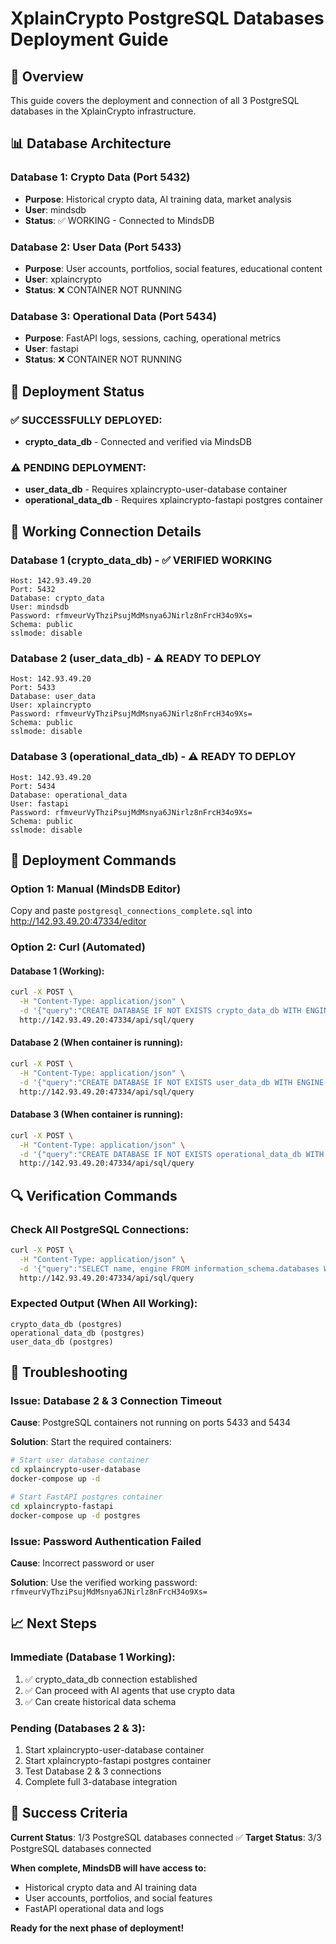 # XplainCrypto PostgreSQL Databases Deployment Guide

## 🎯 Overview
This guide covers the deployment and connection of all 3 PostgreSQL databases in the XplainCrypto infrastructure.

## 📊 Database Architecture

### **Database 1: Crypto Data (Port 5432)**
- **Purpose**: Historical crypto data, AI training data, market analysis
- **User**: mindsdb
- **Status**: ✅ WORKING - Connected to MindsDB

### **Database 2: User Data (Port 5433)**  
- **Purpose**: User accounts, portfolios, social features, educational content
- **User**: xplaincrypto
- **Status**: ❌ CONTAINER NOT RUNNING

### **Database 3: Operational Data (Port 5434)**
- **Purpose**: FastAPI logs, sessions, caching, operational metrics  
- **User**: fastapi
- **Status**: ❌ CONTAINER NOT RUNNING

## 🚀 Deployment Status

### ✅ **SUCCESSFULLY DEPLOYED:**
- **crypto_data_db** - Connected and verified via MindsDB

### ⚠️ **PENDING DEPLOYMENT:**
- **user_data_db** - Requires xplaincrypto-user-database container
- **operational_data_db** - Requires xplaincrypto-fastapi postgres container

## 🔧 **Working Connection Details**

### Database 1 (crypto_data_db) - ✅ VERIFIED WORKING
```
Host: 142.93.49.20
Port: 5432
Database: crypto_data
User: mindsdb
Password: rfmveurVyThziPsujMdMsnya6JNirlz8nFrcH34o9Xs=
Schema: public
sslmode: disable
```

### Database 2 (user_data_db) - ⚠️ READY TO DEPLOY
```
Host: 142.93.49.20
Port: 5433
Database: user_data
User: xplaincrypto
Password: rfmveurVyThziPsujMdMsnya6JNirlz8nFrcH34o9Xs=
Schema: public
sslmode: disable
```

### Database 3 (operational_data_db) - ⚠️ READY TO DEPLOY
```
Host: 142.93.49.20
Port: 5434
Database: operational_data
User: fastapi
Password: rfmveurVyThziPsujMdMsnya6JNirlz8nFrcH34o9Xs=
Schema: public
sslmode: disable
```

## 🔨 **Deployment Commands**

### **Option 1: Manual (MindsDB Editor)**
Copy and paste `postgresql_connections_complete.sql` into http://142.93.49.20:47334/editor

### **Option 2: Curl (Automated)**

#### Database 1 (Working):
```bash
curl -X POST \
  -H "Content-Type: application/json" \
  -d '{"query":"CREATE DATABASE IF NOT EXISTS crypto_data_db WITH ENGINE = \"postgres\", PARAMETERS = {\"host\": \"142.93.49.20\", \"port\": 5432, \"database\": \"crypto_data\", \"user\": \"mindsdb\", \"password\": \"rfmveurVyThziPsujMdMsnya6JNirlz8nFrcH34o9Xs=\"};"}' \
  http://142.93.49.20:47334/api/sql/query
```

#### Database 2 (When container is running):
```bash
curl -X POST \
  -H "Content-Type: application/json" \
  -d '{"query":"CREATE DATABASE IF NOT EXISTS user_data_db WITH ENGINE = \"postgres\", PARAMETERS = {\"host\": \"142.93.49.20\", \"port\": 5433, \"database\": \"user_data\", \"user\": \"xplaincrypto\", \"password\": \"rfmveurVyThziPsujMdMsnya6JNirlz8nFrcH34o9Xs=\"};"}' \
  http://142.93.49.20:47334/api/sql/query
```

#### Database 3 (When container is running):
```bash
curl -X POST \
  -H "Content-Type: application/json" \
  -d '{"query":"CREATE DATABASE IF NOT EXISTS operational_data_db WITH ENGINE = \"postgres\", PARAMETERS = {\"host\": \"142.93.49.20\", \"port\": 5434, \"database\": \"operational_data\", \"user\": \"fastapi\", \"password\": \"rfmveurVyThziPsujMdMsnya6JNirlz8nFrcH34o9Xs=\"};"}' \
  http://142.93.49.20:47334/api/sql/query
```

## 🔍 **Verification Commands**

### Check All PostgreSQL Connections:
```bash
curl -X POST \
  -H "Content-Type: application/json" \
  -d '{"query":"SELECT name, engine FROM information_schema.databases WHERE name LIKE \"%data_db\" ORDER BY name;"}' \
  http://142.93.49.20:47334/api/sql/query
```

### Expected Output (When All Working):
```
crypto_data_db (postgres)
operational_data_db (postgres) 
user_data_db (postgres)
```

## 🚨 **Troubleshooting**

### **Issue**: Database 2 & 3 Connection Timeout
**Cause**: PostgreSQL containers not running on ports 5433 and 5434

**Solution**: Start the required containers:
```bash
# Start user database container
cd xplaincrypto-user-database
docker-compose up -d

# Start FastAPI postgres container  
cd xplaincrypto-fastapi
docker-compose up -d postgres
```

### **Issue**: Password Authentication Failed
**Cause**: Incorrect password or user

**Solution**: Use the verified working password:
`rfmveurVyThziPsujMdMsnya6JNirlz8nFrcH34o9Xs=`

## 📈 **Next Steps**

### **Immediate (Database 1 Working):**
1. ✅ crypto_data_db connection established
2. ✅ Can proceed with AI agents that use crypto data
3. ✅ Can create historical data schema

### **Pending (Databases 2 & 3):**
1. Start xplaincrypto-user-database container
2. Start xplaincrypto-fastapi postgres container  
3. Test Database 2 & 3 connections
4. Complete full 3-database integration

## 🎯 **Success Criteria**

**Current Status**: 1/3 PostgreSQL databases connected ✅
**Target Status**: 3/3 PostgreSQL databases connected

**When complete, MindsDB will have access to:**
- Historical crypto data and AI training data
- User accounts, portfolios, and social features  
- FastAPI operational data and logs

**Ready for the next phase of deployment!** 